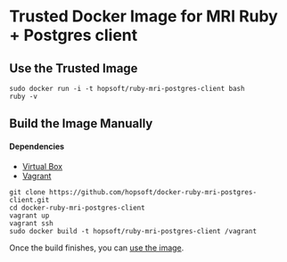 # Trusted Docker Image for MRI Ruby + Postgres client

## Use the Trusted Image

```
sudo docker run -i -t hopsoft/ruby-mri-postgres-client bash
ruby -v
```

## Build the Image Manually

#### Dependencies

* [Virtual Box](https://www.virtualbox.org/)
* [Vagrant](http://www.vagrantup.com/)

```
git clone https://github.com/hopsoft/docker-ruby-mri-postgres-client.git
cd docker-ruby-mri-postgres-client
vagrant up
vagrant ssh
sudo docker build -t hopsoft/ruby-mri-postgres-client /vagrant
```

Once the build finishes, you can [use the image](#use-the-trusted-image).

